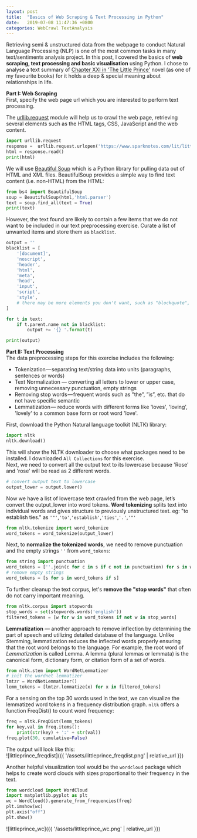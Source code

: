 ```yaml
---
layout: post
title:  "Basics of Web Scraping & Text Processing in Python"
date:   2019-07-08 11:47:36 +0800
categories: WebCrawl TextAnalysis
---
```

Retrieving semi & unstructured data from the webpage to conduct Natural Language Processing (NLP) is one of the most common tasks in many text/sentiments analysis project. In this post, I covered the basics of **web scraping, text processing and basic visualisation** using Python. I chose to analyse a text summary of [Chapter XXI in 'The Little Prince'][TLP] novel (as one of my favourite books) for it holds a deep & special meaning about relationships in life.


**Part I: Web Scraping** <br>
First, specify the web page url which you are interested to perform text processing.

The [urllib.request][urllib] module will help us to crawl the web page, retrieving several elements such as the HTML tags, CSS, JavaScript and the web content.

```python
import urllib.request
response =  urllib.request.urlopen('https://www.sparknotes.com/lit/littleprince/section7/')
html = response.read()
print(html)
```

We will use [Beautiful Soup][BS] which is a Python library for pulling data out of HTML and XML files. BeautifulSoup provides a simple way to find text content (i.e. non-HTML) from the HTML:

```python
from bs4 import BeautifulSoup
soup = BeautifulSoup(html,'html.parser')
text = soup.find_all(text = True)
print(text)
```
However, the text found are likely to contain a few items that we do not want to be included in our text preprocessing exercise. Curate a list of unwanted items and store them as `blacklist`.

```python
output = ''
blacklist = [
    '[document]',
    'noscript',
    'header',
    'html',
    'meta',
    'head', 
    'input',
    'script',
    'style',
    # there may be more elements you don't want, such as "blockquote", etc.
]

for t in text:
    if t.parent.name not in blacklist:
        output += '{} '.format(t)

print(output)
```

**Part II: Text Processing** <br>
The data preprocessing steps for this exercise includes the following: 
+ Tokenization — separating text/string data into units (paragraphs, sentences or words)
+ Text Normalization — converting all letters to lower or upper case, removing unnecessary punctuation, empty strings
+ Removing stop words — frequent words such as ”the”, ”is”, etc. that do not have specific semantic
+ Lemmatization — reduce words with different forms like 'loves', 'loving', 'lovely' to a common base form or root word 'love'.  

First, download the Python Natural language toolkit (NLTK) library:
```python
import nltk
nltk.download()
```
This will show the NLTK downloader to choose what packages need to be installed. I downloaded `All Collections` for this exercise. <br>
Next, we need to convert all the output text to its lowercase because 'Rose' and 'rose' will be read as 2 different words.
```python
# convert output text to lowercase
output_lower = output.lower()
```
Now we have a list of lowercase text crawled from the web page, let’s convert the output_lower into word tokens. **Word tokenizing** splits text into individual words and gives structure to previously unstructured text. eg: "to establish ties." as `'"'`,`'to'`,`'establish'`,`'ties'`,`'.'`,`'"'`
```python
from nltk.tokenize import word_tokenize 
word_tokens = word_tokenize(output_lower)
```

Next, to **normalize the tokenized words**, we need to remove punctuation and the empty strings `''` from `word_tokens`:
```python
from string import punctuation
word_tokens = [''.join(c for c in s if c not in punctuation) for s in word_tokens]
# remove empty strings
word_tokens = [s for s in word_tokens if s]
```
To further cleanup the text corpus, let's **remove the "stop words"** that often do not carry important meaning. 
```python
from nltk.corpus import stopwords
stop_words = set(stopwords.words('english'))
filtered_tokens = [w for w in word_tokens if not w in stop_words]
```

**Lemmatization** — another approach to remove inflection by determining the part of speech and utilizing detailed database of the language. Unlike Stemming, lemmatization reduces the inflected words properly ensuring that the root word belongs to the language. For example, the root word of *Lemmatization* is called Lemma. A lemma (plural lemmas or lemmata) is the canonical form, dictionary form, or citation form of a set of words.

```python
from nltk.stem import WordNetLemmatizer
# init the wordnet lemmatizer
lmtzr = WordNetLemmatizer()
lemm_tokens = [lmtzr.lemmatize(x) for x in filtered_tokens]
```

For a sensing on the top 30 words used in the text, we can visualize the lemmatized word tokens in a frequency distribution graph. `nltk` offers a function FreqDist() to count word frequency:
```python        
freq = nltk.FreqDist(lemm_tokens)
for key,val in freq.items():
    print(str(key) + ':' + str(val))
freq.plot(30, cumulative=False)
```
The output will look like this: <br>
![littleprince_freqdist]({{ '/assets/littleprince_freqdist.png' | relative_url }}) 

Another helpful visualization tool would be the `wordcloud` package which helps to create word clouds with sizes proportional to their frequency in the text.

```python
from wordcloud import WordCloud
import matplotlib.pyplot as plt
wc = WordCloud().generate_from_frequencies(freq)
plt.imshow(wc)
plt.axis("off")
plt.show()
```

![littleprince_wc]({{ '/assets/littleprince_wc.png' | relative_url }}) 
 

[TLP]: https://www.sparknotes.com/lit/littleprince/section7/
[urllib]: https://docs.python.org/3/library/urllib.request.html
[BS]: https://www.crummy.com/software/BeautifulSoup/bs4/doc/

